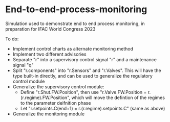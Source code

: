 # End-to-end-process-monitoring
Simulation used to demonstrate end to end process monitoring, in preparation for IFAC World Congress 2023

To do:
* Implement control charts as alternate monitoring method
* Implement two different advisories
* Separate "r" into a supervisory control signal "r" and a maintenance signal "q"
* Split "r.components" into "r.Sensors" and "r.Valves". This will have the type built-in directly, and can be used to generalize the regulatory control module
* Generalize the supervisory control module:
  * Define "r.Shut.FW.Position", then use "r.Valve.FW.Position = r.(r.regime).FW.Position", which will move the defintion of the regimes to the parameter deifnition phase
  * Let "r.setpoints.C(end+1) = r.(r.regime).setpoints.C" (same as above)
* Generalize the monitoring module
